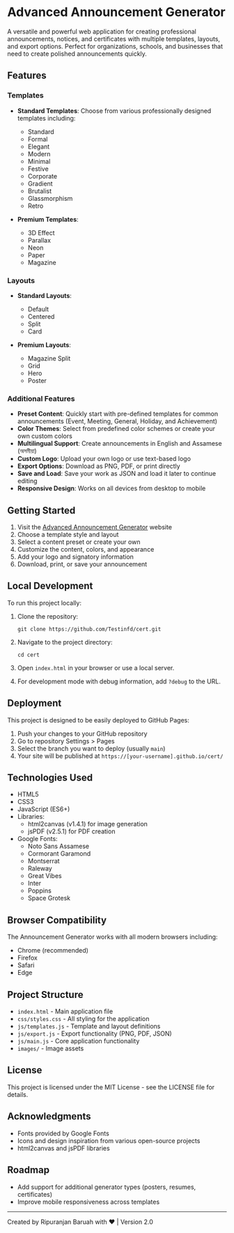 # Advanced Announcement Generator

A versatile and powerful web application for creating professional announcements, notices, and certificates with multiple templates, layouts, and export options. Perfect for organizations, schools, and businesses that need to create polished announcements quickly.

## Features

### Templates
- **Standard Templates**: Choose from various professionally designed templates including:
  - Standard
  - Formal
  - Elegant
  - Modern
  - Minimal
  - Festive
  - Corporate
  - Gradient
  - Brutalist
  - Glassmorphism
  - Retro

- **Premium Templates**:
  - 3D Effect
  - Parallax
  - Neon
  - Paper
  - Magazine

### Layouts
- **Standard Layouts**:
  - Default
  - Centered
  - Split
  - Card

- **Premium Layouts**:
  - Magazine Split
  - Grid
  - Hero
  - Poster

### Additional Features
- **Preset Content**: Quickly start with pre-defined templates for common announcements (Event, Meeting, General, Holiday, and Achievement)
- **Color Themes**: Select from predefined color schemes or create your own custom colors
- **Multilingual Support**: Create announcements in English and Assamese (অসমীয়া)
- **Custom Logo**: Upload your own logo or use text-based logo
- **Export Options**: Download as PNG, PDF, or print directly
- **Save and Load**: Save your work as JSON and load it later to continue editing
- **Responsive Design**: Works on all devices from desktop to mobile

## Getting Started

1. Visit the [Advanced Announcement Generator](https://testinfd.github.io/cert/) website
2. Choose a template style and layout
3. Select a content preset or create your own
4. Customize the content, colors, and appearance
5. Add your logo and signatory information
6. Download, print, or save your announcement

## Local Development

To run this project locally:

1. Clone the repository:
   ```
   git clone https://github.com/Testinfd/cert.git
   ```

2. Navigate to the project directory:
   ```
   cd cert
   ```

3. Open `index.html` in your browser or use a local server.

4. For development mode with debug information, add `?debug` to the URL.

## Deployment

This project is designed to be easily deployed to GitHub Pages:

1. Push your changes to your GitHub repository
2. Go to repository Settings > Pages
3. Select the branch you want to deploy (usually `main`)
4. Your site will be published at `https://[your-username].github.io/cert/`

## Technologies Used

- HTML5
- CSS3
- JavaScript (ES6+)
- Libraries:
  - html2canvas (v1.4.1) for image generation
  - jsPDF (v2.5.1) for PDF creation
- Google Fonts:
  - Noto Sans Assamese
  - Cormorant Garamond
  - Montserrat
  - Raleway
  - Great Vibes
  - Inter
  - Poppins
  - Space Grotesk

## Browser Compatibility

The Announcement Generator works with all modern browsers including:
- Chrome (recommended)
- Firefox
- Safari
- Edge

## Project Structure

- `index.html` - Main application file
- `css/styles.css` - All styling for the application
- `js/templates.js` - Template and layout definitions
- `js/export.js` - Export functionality (PNG, PDF, JSON)
- `js/main.js` - Core application functionality
- `images/` - Image assets

## License

This project is licensed under the MIT License - see the LICENSE file for details.

## Acknowledgments

- Fonts provided by Google Fonts
- Icons and design inspiration from various open-source projects
- html2canvas and jsPDF libraries


## Roadmap
- Add support for additional generator types (posters, resumes, certificates)
- Improve mobile responsiveness across templates


---

Created by Ripuranjan Baruah with ❤️ | Version 2.0 